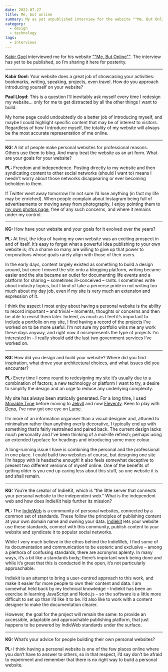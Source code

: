 ```yaml
---
date: 2022-07-27
title: Me, but online
summary: My as yet unpublished interview for the website ""Me, But Online"".
category:
  - design
  - technology
tags:
  - interviews
---
```


[Kabir Goel][1] interviewed me for his website [""Me, But Online""][2]. The interview has yet to be published, so I’m sharing it here for posterity.

---

**Kabir Goel:** Your website does a great job of showcasing your activities: bookmarks, writing, speaking, projects, even travel. How do you approach introducing yourself on your website?

**Paul Lloyd:** This is a question I’ll inevitably ask myself every time I redesign my website… only for me to get distracted by all the other things I want to build.

My home page could undoubtedly do a better job of introducing myself, and maybe I could highlight specific content that may be of interest to visitors. Regardless of how I introduce myself, the totality of my website will always be the most accurate representation of me online.

---

**KG:** A lot of people make personal websites for professional reasons. Others use them to blog. And many treat the website as an art form. What are your goals for your website?

**PL:** Freedom and independence. Posting directly to my website and then syndicating content to other social networks (should I want to) means I needn’t worry about those networks disappearing or ever becoming beholden to them.

If Twitter went away tomorrow I’m not sure I’d lose anything (in fact my life may be enriched). When people complain about Instagram being full of advertisements or moving away from photography, I enjoy pointing them to [my own photos page][3], free of any such concerns, and where it remains under my control.

---

**KG:** How have your website and your goals for it evolved over the years?

**PL:** At first, the idea of having my own website was an exciting prospect in and of itself. It’s easy to forget what a powerful idea publishing to your own website is; it’s a shame so many are willing to give up that power to corporations whose goals rarely align with those of their users.

In the early days, content largely existed as something to build a design around, but once I moved the site onto a blogging platform, writing became easier and the site became an outlet for documenting life events and a platform for sharing – sometimes ill-conceived – rants. I sometimes write about industry topics, but I kind of take a perverse pride in not writing too much about my day job, even if my site is very much an extension and expression of it.

I think the aspect I most enjoy about having a personal website is the ability to record important – and trivial – moments, thoughts or concerns and then be able to revisit them later. Indeed, as much as I feel it’s important to include a portfolio on my site, I find having a record of the projects I’ve worked on to be more useful. I’m not sure my portfolio wins me any work these days anyway, and right now it misrepresents the type of projects I’m interested in – I really should add the last two government services I‘ve worked on.

---

**KG:** How did you design and build your website? Where did you find inspiration, what drove your architectural choices, and what issues did you encounter?

**PL:** Every time I come round to redesigning my site it’s usually due to a combination of factors; a new technology or platform I want to try, a desire to simplify the design and an urge to reduce any underlying complexity.

My site has always been statically generated. For a long time, I used [Movable Type][4] before moving to [Jekyll][5] and now [Eleventy][6]. Keen to play with [Deno][7], I’ve now got one eye on [Lume][8].

I’m more of an information organiser than a visual designer and, attuned to minimalism rather than anything overly decorative, I typically end up with something that’s fairly restrained and paired back. The current design lacks much personality and I’ve been thinking of a mid-life refresh; perhaps using an extended typeface for headings and introducing some more colour.

A long-running issue I have is combining the personal and the professional in one place. I could build two websites of course, but designing one site I’m happy with is headache enough! It also feels somewhat deceptive to present two different versions of myself online. One of the benefits of getting older is you end up caring less about this stuff, so one website it is and shall remain.

---

**KG:** You’re the creator of IndieKit, which is “the little server that connects your personal website to the independent web.” What is the independent web and how does IndieKit help further its mission?

**PL:** The [IndieWeb][9] is a community of personal websites, connected by a common set of standards. These follow the principles of publishing content at your own domain name and owning your data. [Indiekit][10] lets your website use these standards, connect with this community, publish content to your website and syndicate it to popular social networks.

While I very much believe in the ethos behind the IndieWeb, I find some of its documentation and communication to be esoteric and exclusive – among a plethora of confusing standards, there are acronyms aplenty. In many ways, it’s a bit like a standards body; there’s important work being done and while it’s great that this is conducted in the open, it’s not particularly approachable.

Indiekit is an attempt to bring a user-centred approach to this work, and make it easier for more people to own their content and data. I am somewhat held back by my technical knowledge – Indiekit has been an exercise in learning JavaScript and Node.js – so the software is a little more difficult to set up than I’d like it to be. I’d also like to work with a content designer to make the documentation clearer.

However, the goal for the project will remain the same: to provide an accessible, adaptable and approachable publishing platform, that just happens to be powered by IndieWeb standards under the surface.

---

**KG:** What’s your advice for people building their own personal websites?

**PL:** I think having a personal website is one of the few places online where you don’t have to answer to others, so in that respect, I’d say don’t be afraid to experiment and remember that there is no right way to build a personal website.

[1]: https://kabirgoel.com
[2]: https://www.mebut.online
[3]: https://paulrobertlloyd.com/photos/
[4]: https://movabletype.org
[5]: https://jekyllrb.com
[6]: https://www.11ty.dev
[7]: https://deno.land
[8]: https://lume.land
[9]: https://indieweb.org
[10]: https://getindiekit.com
